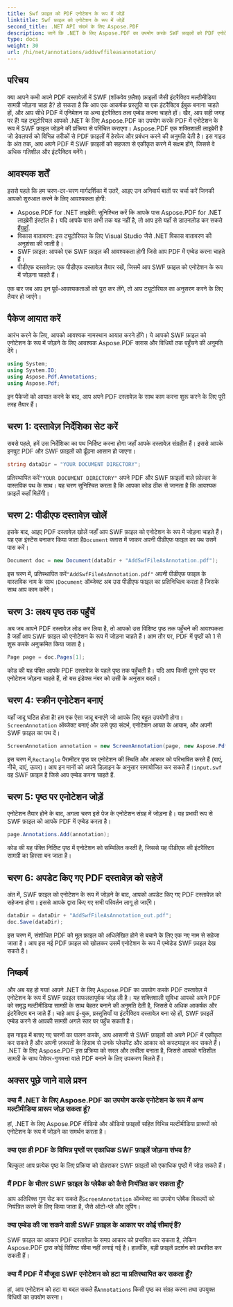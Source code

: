 ```yaml
---
title: Swf फ़ाइल को PDF एनोटेशन के रूप में जोड़ें
linktitle: Swf फ़ाइल को एनोटेशन के रूप में जोड़ें
second_title: .NET API संदर्भ के लिए Aspose.PDF
description: जानें कि .NET के लिए Aspose.PDF का उपयोग करके SWF फ़ाइलों को PDF एनोटेशन के रूप में कैसे जोड़ा जाए। इस विस्तृत ट्यूटोरियल के माध्यम से अपने PDF को इंटरैक्टिव मल्टीमीडिया सामग्री के साथ बेहतर बनाएँ।
type: docs
weight: 30
url: /hi/net/annotations/addswffileasannotation/
---
```

## परिचय

क्या आपने कभी अपने PDF दस्तावेज़ों में SWF (शॉकवेव फ़्लैश) फ़ाइलों जैसी इंटरैक्टिव मल्टीमीडिया सामग्री जोड़ना चाहा है? हो सकता है कि आप एक आकर्षक प्रस्तुति या एक इंटरैक्टिव ईबुक बनाना चाहते हों, और आप सीधे PDF में एनिमेशन या अन्य इंटरैक्टिव तत्व एम्बेड करना चाहते हों। खैर, आप सही जगह पर हैं! यह ट्यूटोरियल आपको .NET के लिए Aspose.PDF का उपयोग करके PDF में एनोटेशन के रूप में SWF फ़ाइल जोड़ने की प्रक्रिया से परिचित कराएगा। Aspose.PDF एक शक्तिशाली लाइब्रेरी है जो डेवलपर्स को विभिन्न तरीकों से PDF फ़ाइलों में हेरफेर और प्रबंधन करने की अनुमति देती है। इस गाइड के अंत तक, आप अपने PDF में SWF फ़ाइलों को सहजता से एकीकृत करने में सक्षम होंगे, जिससे वे अधिक गतिशील और इंटरैक्टिव बनेंगे।

## आवश्यक शर्तें

इससे पहले कि हम चरण-दर-चरण मार्गदर्शिका में उतरें, आइए उन अनिवार्य बातों पर चर्चा करें जिनकी आपको शुरुआत करने के लिए आवश्यकता होगी:

- Aspose.PDF for .NET लाइब्रेरी: सुनिश्चित करें कि आपके पास Aspose.PDF for .NET लाइब्रेरी इंस्टॉल है। यदि आपके पास अभी तक यह नहीं है, तो आप इसे यहाँ से डाउनलोड कर सकते हैं[यहाँ](https://releases.aspose.com/pdf/net/).
- विकास वातावरण: इस ट्यूटोरियल के लिए Visual Studio जैसे .NET विकास वातावरण की अनुशंसा की जाती है।
- SWF फ़ाइल: आपको एक SWF फ़ाइल की आवश्यकता होगी जिसे आप PDF में एम्बेड करना चाहते हैं।
- पीडीएफ दस्तावेज़: एक पीडीएफ दस्तावेज़ तैयार रखें, जिसमें आप SWF फ़ाइल को एनोटेशन के रूप में जोड़ना चाहते हैं।

एक बार जब आप इन पूर्व-आवश्यकताओं को पूरा कर लेंगे, तो आप ट्यूटोरियल का अनुसरण करने के लिए तैयार हो जाएंगे।

## पैकेज आयात करें

आरंभ करने के लिए, आपको आवश्यक नामस्थान आयात करने होंगे। ये आपको SWF फ़ाइल को एनोटेशन के रूप में जोड़ने के लिए आवश्यक Aspose.PDF क्लास और विधियों तक पहुँचने की अनुमति देंगे।

```csharp
using System;
using System.IO;
using Aspose.Pdf.Annotations;
using Aspose.Pdf;
```

इन पैकेजों को आयात करने के बाद, आप अपने PDF दस्तावेज़ के साथ काम करना शुरू करने के लिए पूरी तरह तैयार हैं।

## चरण 1: दस्तावेज़ निर्देशिका सेट करें

सबसे पहले, हमें उस निर्देशिका का पथ निर्दिष्ट करना होगा जहाँ आपके दस्तावेज़ संग्रहीत हैं। इससे आपके इनपुट PDF और SWF फ़ाइलों को ढूँढना आसान हो जाएगा।

```csharp
string dataDir = "YOUR DOCUMENT DIRECTORY";
```

 प्रतिस्थापित करें`"YOUR DOCUMENT DIRECTORY"` अपने PDF और SWF फ़ाइलों वाले फ़ोल्डर के वास्तविक पथ के साथ। यह चरण सुनिश्चित करता है कि आपका कोड ठीक से जानता है कि आवश्यक फ़ाइलें कहाँ मिलेंगी।

## चरण 2: पीडीएफ दस्तावेज़ खोलें

 इसके बाद, आइए PDF दस्तावेज़ खोलें जहाँ आप SWF फ़ाइल को एनोटेशन के रूप में जोड़ना चाहते हैं। यह एक इंस्टेंस बनाकर किया जाता है`Document` क्लास में जाकर अपनी पीडीएफ फाइल का पथ उसमें पास करें।

```csharp
Document doc = new Document(dataDir + "AddSwfFileAsAnnotation.pdf");
```

 इस चरण में, प्रतिस्थापित करें`"AddSwfFileAsAnnotation.pdf"` अपनी पीडीएफ फाइल के वास्तविक नाम के साथ।`Document` ऑब्जेक्ट अब उस पीडीएफ फाइल का प्रतिनिधित्व करता है जिसके साथ आप काम करेंगे।

## चरण 3: लक्ष्य पृष्ठ तक पहुँचें

अब जब आपने PDF दस्तावेज़ लोड कर लिया है, तो आपको उस विशिष्ट पृष्ठ तक पहुँचने की आवश्यकता है जहाँ आप SWF फ़ाइल को एनोटेशन के रूप में जोड़ना चाहते हैं। आम तौर पर, PDF में पृष्ठों को 1 से शुरू करके अनुक्रमित किया जाता है।

```csharp
Page page = doc.Pages[1];
```

कोड की यह पंक्ति आपके PDF दस्तावेज़ के पहले पृष्ठ तक पहुँचती है। यदि आप किसी दूसरे पृष्ठ पर एनोटेशन जोड़ना चाहते हैं, तो बस इंडेक्स नंबर को उसी के अनुसार बदलें।

## चरण 4: स्क्रीन एनोटेशन बनाएं

 यहाँ जादू घटित होता है! हम एक ऐसा जादू बनाएंगे जो आपके लिए बहुत उपयोगी होगा।`ScreenAnnotation` ऑब्जेक्ट बनाएं और उसे पृष्ठ संदर्भ, एनोटेशन आयत के आयाम, और अपनी SWF फ़ाइल का पथ दें।

```csharp
ScreenAnnotation annotation = new ScreenAnnotation(page, new Aspose.Pdf.Rectangle(0, 400, 600, 700), dataDir + "input.swf");
```

 इस चरण में,`Rectangle` पैरामीटर पृष्ठ पर एनोटेशन की स्थिति और आकार को परिभाषित करते हैं (बाएं, नीचे, दाएं, ऊपर)। आप इन मानों को अपने डिज़ाइन के अनुसार समायोजित कर सकते हैं।`input.swf` वह SWF फ़ाइल है जिसे आप एम्बेड करना चाहते हैं.

## चरण 5: पृष्ठ पर एनोटेशन जोड़ें

एनोटेशन तैयार होने के बाद, अगला चरण इसे पेज के एनोटेशन संग्रह में जोड़ना है। यह प्रभावी रूप से SWF फ़ाइल को आपके PDF में एम्बेड करता है।

```csharp
page.Annotations.Add(annotation);
```

कोड की यह पंक्ति निर्दिष्ट पृष्ठ में एनोटेशन को सम्मिलित करती है, जिससे यह पीडीएफ की इंटरैक्टिव सामग्री का हिस्सा बन जाता है।

## चरण 6: अपडेट किए गए PDF दस्तावेज़ को सहेजें

अंत में, SWF फ़ाइल को एनोटेशन के रूप में जोड़ने के बाद, आपको अपडेट किए गए PDF दस्तावेज़ को सहेजना होगा। इससे आपके द्वारा किए गए सभी परिवर्तन लागू हो जाएँगे।

```csharp
dataDir = dataDir + "AddSwfFileAsAnnotation_out.pdf";
doc.Save(dataDir);
```

इस चरण में, संशोधित PDF को मूल फ़ाइल को अधिलेखित होने से बचाने के लिए एक नए नाम से सहेजा जाता है। आप इस नई PDF फ़ाइल को खोलकर उसमें एनोटेशन के रूप में एम्बेडेड SWF फ़ाइल देख सकते हैं।

## निष्कर्ष

और अब यह हो गया! आपने .NET के लिए Aspose.PDF का उपयोग करके PDF दस्तावेज़ में एनोटेशन के रूप में SWF फ़ाइल सफलतापूर्वक जोड़ ली है। यह शक्तिशाली सुविधा आपको अपने PDF को समृद्ध मल्टीमीडिया सामग्री के साथ बेहतर बनाने की अनुमति देती है, जिससे वे अधिक आकर्षक और इंटरैक्टिव बन जाते हैं। चाहे आप ई-बुक, प्रस्तुतियाँ या इंटरैक्टिव दस्तावेज़ बना रहे हों, SWF फ़ाइलें एम्बेड करने से आपकी सामग्री अगले स्तर पर पहुँच सकती है।

इस गाइड में बताए गए चरणों का पालन करके, आप आसानी से SWF फ़ाइलों को अपने PDF में एकीकृत कर सकते हैं और अपनी ज़रूरतों के हिसाब से उनके प्लेसमेंट और आकार को कस्टमाइज़ कर सकते हैं। .NET के लिए Aspose.PDF इस प्रक्रिया को सरल और लचीला बनाता है, जिससे आपको गतिशील सामग्री के साथ पेशेवर-गुणवत्ता वाले PDF बनाने के लिए उपकरण मिलते हैं।

## अक्सर पूछे जाने वाले प्रश्न

### क्या मैं .NET के लिए Aspose.PDF का उपयोग करके एनोटेशन के रूप में अन्य मल्टीमीडिया प्रारूप जोड़ सकता हूं?
हां, .NET के लिए Aspose.PDF वीडियो और ऑडियो फ़ाइलों सहित विभिन्न मल्टीमीडिया प्रारूपों को एनोटेशन के रूप में जोड़ने का समर्थन करता है।

### क्या एक ही PDF के विभिन्न पृष्ठों पर एकाधिक SWF फ़ाइलें जोड़ना संभव है?
बिल्कुल! आप प्रत्येक पृष्ठ के लिए प्रक्रिया को दोहराकर SWF फ़ाइलों को एकाधिक पृष्ठों में जोड़ सकते हैं।

### मैं PDF के भीतर SWF फ़ाइल के प्लेबैक को कैसे नियंत्रित कर सकता हूँ?
 आप अतिरिक्त गुण सेट कर सकते हैं`ScreenAnnotation` ऑब्जेक्ट का उपयोग प्लेबैक विकल्पों को नियंत्रित करने के लिए किया जाता है, जैसे ऑटो-प्ले और लूपिंग।

### क्या एम्बेड की जा सकने वाली SWF फ़ाइल के आकार पर कोई सीमाएं हैं?
SWF फ़ाइल का आकार PDF दस्तावेज़ के समग्र आकार को प्रभावित कर सकता है, लेकिन Aspose.PDF द्वारा कोई विशिष्ट सीमा नहीं लगाई गई है। हालाँकि, बड़ी फ़ाइलें प्रदर्शन को प्रभावित कर सकती हैं।

### क्या मैं PDF में मौजूदा SWF एनोटेशन को हटा या प्रतिस्थापित कर सकता हूँ?
 हां, आप एनोटेशन को हटा या बदल सकते हैं`Annotations` किसी पृष्ठ का संग्रह करना तथा उपयुक्त विधियों का उपयोग करना।